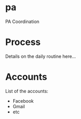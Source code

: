 pa
==

PA Coordination


Process
==

Details on the daily routine here...


Accounts
==

List of the accounts:

* Facebook
* Gmail
* etc
